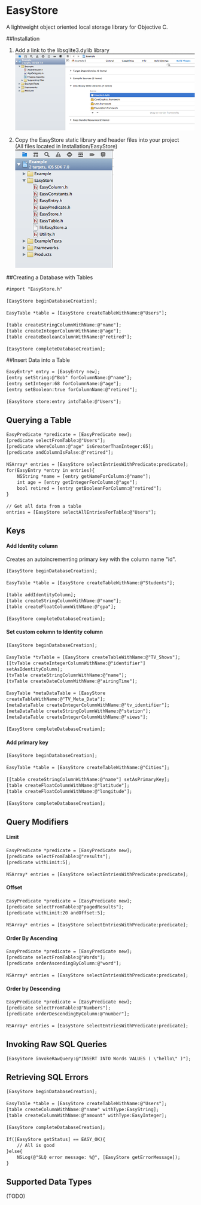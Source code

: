 EasyStore
=========

A lightweight object oriented local storage library for Objective C.

##Installation
1. Add a link to the libsqlite3.dylib library
![Image](Docs/images/add-sqlite-lib.png)

2. Copy the EasyStore static library and header files into your project<br/> 
(All files located in Installation/EasyStore) <br/>
![Image](Docs/images/copy-easy-store.png)

##Creating a Database with Tables

	#import "EasyStore.h"
	
	[EasyStore beginDatabaseCreation];
	
	EasyTable *table = [EasyStore createTableWithName:@"Users"];
    
    [table createStringColumnWithName:@"name"];
    [table createIntegerColumnWithName:@"age"];
    [table createBooleanColumnWithName:@"retired"];        
    
    [EasyStore completeDatabaseCreation];

##Insert Data into a Table

	EasyEntry* entry = [EasyEntry new];
    [entry setString:@"Bob" forColumnName:@"name"];
    [entry setInteger:68 forColumnName:@"age"];
    [entry setBoolean:true forColumnName:@"retired"];
    
    [EasyStore store:entry intoTable:@"Users"];


## Querying a Table

 	EasyPredicate *predicate = [EasyPredicate new];
    [predicate selectFromTable:@"Users"];
    [predicate whereColumn:@"age" isGreaterThanInteger:65];
    [predicate andColumnIsFalse:@"retired"];
    
    NSArray* entries = [EasyStore selectEntriesWithPredicate:predicate];
    for(EasyEntry *entry in entries){
    	NSString *name = [entry getNameForColumn:@"name"];
    	int age = [entry getIntegerForColumn:@"age"];
    	bool retired = [entry getBooleanForColumn:@"retired"];
    }
    
    // Get all data from a table
    entries = [EasyStore selectAllEntriesForTable:@"Users"];
	
## Keys
#### Add Identity column

Creates an autoincrementing primary key with the column name "id".

    [EasyStore beginDatabaseCreation];
    
    EasyTable *table = [EasyStore createTableWithName:@"Students"];
    
    [table addIdentityColumn];
    [table createStringColumnWithName:@"name"];
    [table createFloatColumnWithName:@"gpa"];
    
    [EasyStore completeDatabaseCreation];

#### Set custom column to Identity column

    [EasyStore beginDatabaseCreation];
    
    EasyTable *tvTable = [EasyStore createTableWithName:@"TV_Shows"];
    [[tvTable createIntegerColumnWithName:@"identifier"] setAsIdentityColumn];
    [tvTable createStringColumnWithName:@"name"];
    [tvTable createDateColumnWithName:@"airingTime"];
    
    EasyTable *metaDataTable = [EasyStore createTableWithName:@"TV_Meta_Data"];
    [metaDataTable createIntegerColumnWithName:@"tv_identifier"];
    [metaDataTable createStringColumnWithName:@"station"];
    [metaDataTable createIntegerColumnWithName:@"views"];
    
    [EasyStore completeDatabaseCreation];

#### Add primary key

    [EasyStore beginDatabaseCreation];
    
    EasyTable *table = [EasyStore createTableWithName:@"Cities"];
    
    [[table createStringColumnWithName:@"name"] setAsPrimaryKey];
    [table createFloatColumnWithName:@"latitude"];
    [table createFloatColumnWithName:@"longitude"];
    
    [EasyStore completeDatabaseCreation];

## Query Modifiers

#### Limit
	EasyPredicate *predicate = [EasyPredicate new];
    [predicate selectFromTable:@"results"];
    [predicate withLimit:5];
    
    NSArray* entries = [EasyStore selectEntriesWithPredicate:predicate];
    
#### Offset
    EasyPredicate *predicate = [EasyPredicate new];
    [predicate selectFromTable:@"pagedResults"];
    [predicate withLimit:20 andOffset:5];
    
    NSArray* entries = [EasyStore selectEntriesWithPredicate:predicate];

#### Order By Ascending

	EasyPredicate *predicate = [EasyPredicate new];
    [predicate selectFromTable:@"Words"];
    [predicate orderAscendingByColumn:@"word"];
    
    NSArray* entries = [EasyStore selectEntriesWithPredicate:predicate];
    
#### Order by Descending
    EasyPredicate *predicate = [EasyPredicate new];
    [predicate selectFromTable:@"Numbers"];
    [predicate orderDescendingByColumn:@"number"];
    
    NSArray* entries = [EasyStore selectEntriesWithPredicate:predicate];


## Invoking Raw SQL Queries
	[EasyStore invokeRawQuery:@"INSERT INTO Words VALUES ( \"hello\" )"];
	


## Retrieving SQL Errors
    [EasyStore beginDatabaseCreation];
    
    EasyTable *table = [EasyStore createTableWithName:@"Users"];
    [table createColumnWithName:@"name" withType:EasyString];
    [table createColumnWithName:@"amount" withType:EasyInteger];
    
    [EasyStore completeDatabaseCreation];
    
    If([EasyStore getStatus] == EASY_OK){
    	// All is good
    }else{
    	NSLog(@"SLQ error message: %@", [EasyStore getErrorMessage]);
    }


## Supported Data Types
(TODO)
 

